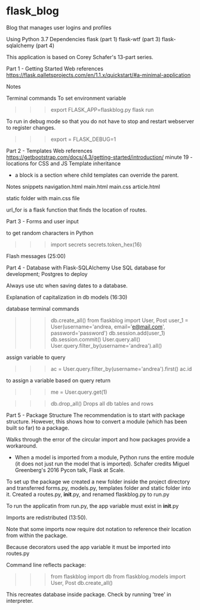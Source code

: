 # flask_blog
Blog that manages user logins and profiles

Using Python 3.7
Dependencies
 flask (part 1)
 flask-wtf (part 3)
 flask-sqlalchemy (part 4)

 This application is based on Corey Schafer's 13-part series.

Part 1 - Getting Started
Web references
https://flask.palletsprojects.com/en/1.1.x/quickstart/#a-minimal-application

Notes

Terminal commands
To set environment variable
>>> export FLASK_APP=flaskblog.py
>>> flask run

To run in debug mode so that you do not have to stop and restart webserver to register changes.
>>> export = FLASK_DEBUG=1

Part 2 - Templates
Web references
https://getbootstrap.com/docs/4.3/getting-started/introduction/
minute 19 - locations for CSS and JS
Template inheritance
 - a block is a section where child templates can override the parent.

 Notes
 snippets
    navigation.html
    main.html
    main.css
    article.html

 static folder with main.css file

 url_for is a flask function that finds the location of routes. 

 Part 3 - Forms and user input

to get random characters in Python
>>>import secrets
>>>secrets.token_hex(16)

Flash messages (25:00)

Part 4 - Database with Flask-SQLAlchemy
Use SQL database for development; Postgres to deploy

Always use utc when saving dates to a database.

Explanation of capitalization in db models (16:30)

database terminal commands
>>>db.create_all()
>>>from flaskblog import User, Post
>>>user_1 = User(username='andrea, email='e@mail.com', password='password')
>>>db.session.add(user_1)
>>>db.session.commit()
>>>User.query.all()
>>>User.query.filter_by(username='andrea').all()

assign variable to query

>>>ac = User.query.filter_by(username='andrea').first()
>>>ac.id

to assign a variable based on query return
>>> me = User.query.get(1)

>>>db.drop_all()
Drops all db tables and rows

Part 5 - Package Structure
The recommendation is to start with package structure. However, this shows how to convert a module (which has been built so far) to a package. 

Walks through the error of the circular import and how packages provide a workaround.
   -  When a model is imported from a module, Python runs the entire module (it does not just run the model that is imported). Schafer credits Miguel Greenberg's 2016 Pycon talk, Flask at Scale.

To set up the package we created a new folder inside the project directory and transferred forms.py, models.py, templates folder and static folder into it. Created a routes.py, __init__.py, and renamed flaskblog.py to run.py    

To run the applicatin from run.py, the app variable must exist in __init__.py

Imports are redistributed (13:50).

Note that some imports now require dot notation to reference their location from within the package. 

Because decorators used the app variable it must be imported into routes.py

Command line reflects package:
>>>from flaskblog import db
>>>from flaskblog.models import User, Post
>>>db.create_all()

This recreates database inside package. Check by running 'tree' in interpreter.





